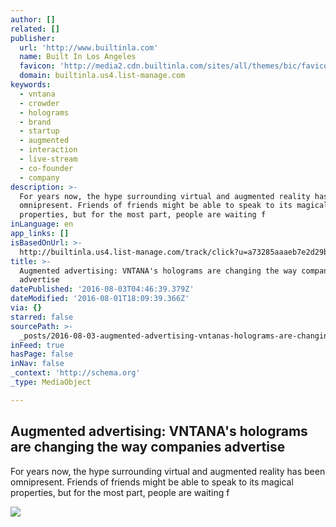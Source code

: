 ```yaml
---
author: []
related: []
publisher:
  url: 'http://www.builtinla.com'
  name: Built In Los Angeles
  favicon: 'http://media2.cdn.builtinla.com/sites/all/themes/bic/favicon.ico'
  domain: builtinla.us4.list-manage.com
keywords:
  - vntana
  - crowder
  - holograms
  - brand
  - startup
  - augmented
  - interaction
  - live-stream
  - co-founder
  - company
description: >-
  For years now, the hype surrounding virtual and augmented reality has been
  omnipresent. Friends of friends might be able to speak to its magical
  properties, but for the most part, people are waiting f
inLanguage: en
app_links: []
isBasedOnUrl: >-
  http://builtinla.us4.list-manage.com/track/click?u=a73285aaaeb7e2d29bd032c28&id=6fe4092b2b&e=10a6733206
title: >-
  Augmented advertising: VNTANA's holograms are changing the way companies
  advertise
datePublished: '2016-08-03T04:46:39.379Z'
dateModified: '2016-08-01T18:09:39.366Z'
via: {}
starred: false
sourcePath: >-
  _posts/2016-08-03-augmented-advertising-vntanas-holograms-are-changing-the-w.md
inFeed: true
hasPage: false
inNav: false
_context: 'http://schema.org'
_type: MediaObject

---
```

<article style=""><h1>Augmented advertising: VNTANA's holograms are changing the way companies advertise</h1><p>For years now, the hype surrounding virtual and augmented reality has been omnipresent. Friends of friends might be able to speak to its magical properties, but for the most part, people are waiting f</p><img src="http://media4.cdn.builtinla.com/sites/www.builtinla.com/files/imagecache/opengraph//sites/www.builtinla.com/files/vntana_co-founders_ashley_crowder_and_ben_conway.jpg" /></article>